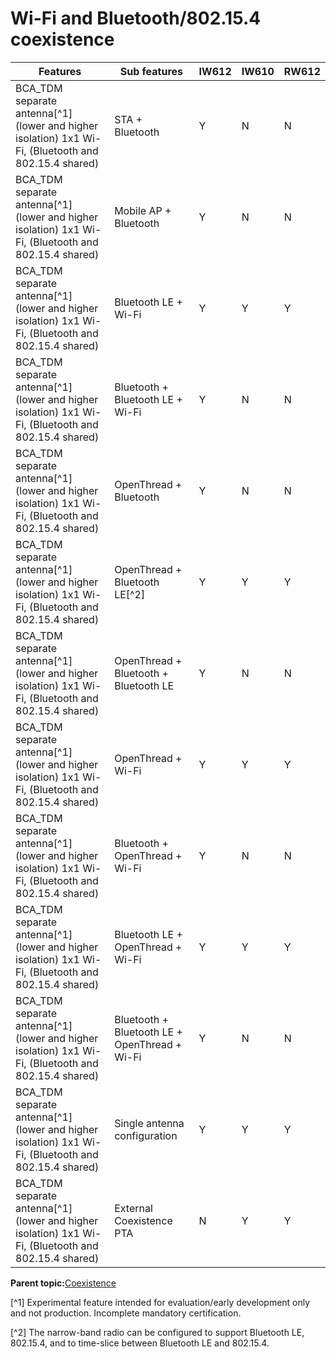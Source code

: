 # Wi-Fi and Bluetooth/802.15.4 coexistence

|Features|Sub features|IW612|IW610|RW612|
|--------|------------|-----|-----|-----|
|BCA\_TDM separate antenna[^1] \(lower and higher isolation\) 1x1 Wi-Fi, \(Bluetooth and 802.15.4 shared\)|STA + Bluetooth|Y|N|N|
|BCA\_TDM separate antenna[^1] \(lower and higher isolation\) 1x1 Wi-Fi, \(Bluetooth and 802.15.4 shared\)|Mobile AP + Bluetooth|Y|N|N|
|BCA\_TDM separate antenna[^1] \(lower and higher isolation\) 1x1 Wi-Fi, \(Bluetooth and 802.15.4 shared\)|Bluetooth LE + Wi-Fi|Y|Y|Y|
|BCA\_TDM separate antenna[^1] \(lower and higher isolation\) 1x1 Wi-Fi, \(Bluetooth and 802.15.4 shared\)|Bluetooth + Bluetooth LE + Wi-Fi|Y|N|N|
|BCA\_TDM separate antenna[^1] \(lower and higher isolation\) 1x1 Wi-Fi, \(Bluetooth and 802.15.4 shared\)|OpenThread + Bluetooth|Y|N|N|
|BCA\_TDM separate antenna[^1] \(lower and higher isolation\) 1x1 Wi-Fi, \(Bluetooth and 802.15.4 shared\)|OpenThread + Bluetooth LE[^2]|Y|Y|Y|
|BCA\_TDM separate antenna[^1] \(lower and higher isolation\) 1x1 Wi-Fi, \(Bluetooth and 802.15.4 shared\)|OpenThread + Bluetooth + Bluetooth LE|Y|N|N|
|BCA\_TDM separate antenna[^1] \(lower and higher isolation\) 1x1 Wi-Fi, \(Bluetooth and 802.15.4 shared\)|OpenThread + Wi-Fi|Y|Y|Y|
|BCA\_TDM separate antenna[^1] \(lower and higher isolation\) 1x1 Wi-Fi, \(Bluetooth and 802.15.4 shared\)|Bluetooth + OpenThread + Wi-Fi|Y|N|N|
|BCA\_TDM separate antenna[^1] \(lower and higher isolation\) 1x1 Wi-Fi, \(Bluetooth and 802.15.4 shared\)|Bluetooth LE + OpenThread + Wi-Fi|Y|Y|Y|
|BCA\_TDM separate antenna[^1] \(lower and higher isolation\) 1x1 Wi-Fi, \(Bluetooth and 802.15.4 shared\)|Bluetooth + Bluetooth LE + OpenThread + Wi-Fi|Y|N|N|
|BCA\_TDM separate antenna[^1] \(lower and higher isolation\) 1x1 Wi-Fi, \(Bluetooth and 802.15.4 shared\)|Single antenna configuration|Y|Y|Y|
|BCA\_TDM separate antenna[^1] \(lower and higher isolation\) 1x1 Wi-Fi, \(Bluetooth and 802.15.4 shared\)|External Coexistence PTA|N|Y|Y|

**Parent topic:**[Coexistence](../topics/coexistence.md)

[^1] Experimental feature intended for evaluation/early development only and not production. Incomplete mandatory certification.

[^2] The narrow-band radio can be configured to support Bluetooth LE, 802.15.4, and to time-slice between Bluetooth LE and 802.15.4.

